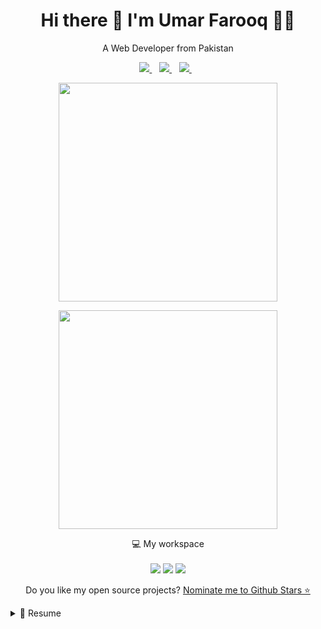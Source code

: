 

<h1 align='center'>
  Hi there 👋 I'm Umar Farooq 👨‍💻
</h1>

<p align='center'>
  A Web Developer from Pakistan
</p>



<p align='center'>
  
  <a href="https://www.linkedin.com/in/umarfarooq478/">
    <img src="https://img.shields.io/badge/linkedin-%230077B5.svg?&style=for-the-badge&logo=linkedin&logoColor=white" />
  </a>&nbsp;&nbsp;
  <a href="mailto: umar.farooq@code-huddle.com">
    <img src="https://img.shields.io/badge/Gmail-D14836?style=for-the-badge&logo=gmail&logoColor=white" />        
  </a>&nbsp;&nbsp;
  
  <a href="https://wa.me/923000142478">
    <img src="https://img.shields.io/badge/WhatsApp-25D366?style=for-the-badge&logo=whatsapp&logoColor=white"/>
  </a>&nbsp;&nbsp;
  
</p>


<p align='center'>
  <a href="#"><img src="https://readme-stats-git-main-umarfarooq-code-huddle.vercel.app/api?username=umarfarooq-code-huddle&show=reviews,prs_merged,prs_merged_percentage&theme=vue-dark&show_icons=true&hide_border=true&count_private=true" width="350"></a>
</p>


<p align='center'>
  <a href="#"><img src="https://readme-stats-git-main-umarfarooq-code-huddle.vercel.app/api/top-langs/?username=umarfarooq-code-huddle&layout=compact" width="350"></a>
</p>


<p align='center'>
  💻 My workspace<br/><br/>
  <img src="https://img.shields.io/badge/windows-%230078D6.svg?&style=for-the-badge&logo=windows&logoColor=white" />
  <img src="https://img.shields.io/badge/intel-core%20i5%208th-%230071C5.svg?&style=for-the-badge&logo=intel&logoColor=white" />
  <img src="https://img.shields.io/badge/RAM-8GB-%230071C5.svg?&style=for-the-badge&logoColor=white" />
  
</p>

<p align='center'>
  Do you like my open source projects? <a href='https://stars.github.com/nominate/'>Nominate me to Github Stars ⭐</a>
</p>

<!-- <details align='center'>
  <summary>:zap: My workspace specs</summary>
</details>-->


<details>
  <summary>📃 Resume</summary>


## Education
  
  
  
  
<img align="right" src="https://img.shields.io/badge/Python-3498DB?logo=Python&logoColor=white" />
<img align="right" src="https://img.shields.io/badge/React-CC2927?logo=react&logoColor=white" />
<img align="right" src="https://img.shields.io/badge/Android-E95420?logo=android&logoColor=white" />
<img align="right" src="https://img.shields.io/badge/Windows-239120?logo=windows&logoColor=white" />
<img align="right" src="https://img.shields.io/badge/Linux-0078D6?logo=linux&logoColor=white" />
<img align="right" src="https://img.shields.io/badge/SQL%20Server-CC2927?logo=microsoft-sql-server&logoColor=white" />
<img align="right" src="https://img.shields.io/badge/C Sharp-239120?logo=c-sharp&logoColor=white" />
  
  
- 📖 **Bachelors in Computer Science**\
📆 2019 - 2023\
📍 **National University of Computer and Emerging Sciences** - Islamabad

## Experience

<img align="right" src="https://img.shields.io/badge/Python-3498DB?logo=Python&logoColor=white" />
<img align="right" src="https://img.shields.io/badge/React-239120?logo=react&logoColor=white" />
<img align="right" src="https://img.shields.io/badge/Graph QL-CC2927?logo=graphQL&logoColor=white" />
  
- 👨‍💻 **Junior Software Engineer**\
📆 July 2023 - moment\
📍 **Code-Huddle** - Islamabad
  
  
<img align="right" src="https://img.shields.io/badge/Python-3498DB?logo=Python&logoColor=white" />
<img align="right" src="https://img.shields.io/badge/React-239120?logo=react&logoColor=white" />
  

<img align="right" src="https://img.shields.io/badge/Python-3498DB?logo=Python&logoColor=white" />
<img align="right" src="https://img.shields.io/badge/React-239120?logo=react&logoColor=white" />
<img align="right" src="https://img.shields.io/badge/Graph QL-CC2927?logo=graphQL&logoColor=white" />
  
- 👨‍💻 **Research Intern**\
📆 2022 - 2023\
📍 **IKNEX Lab, FAST - NUCES** - Islamabad
  
  
<img align="right" src="https://img.shields.io/badge/Python-3498DB?logo=Python&logoColor=white" />
<img align="right" src="https://img.shields.io/badge/React-239120?logo=react&logoColor=white" />
  
- 👨‍💻 **AI Research Intern**\
📆 2022\
📍 **CureMD** - Lahore
  


## Skills

<img align="right" src="https://img.shields.io/badge/(My)SQL-4479A1?logo=mysql&logoColor=white" />
<img align="right" src="https://img.shields.io/badge/BASH-4EAA25?logo=gnu-bash&logoColor=white" />
<img align="right" src="https://img.shields.io/badge/PHP-777BB4?logo=php&logoColor=white" />
<img align="right" src="https://img.shields.io/badge/Go-00ADD8?logo=go&logoColor=white" />
<img align="right" src="https://img.shields.io/badge/Python-3776AB?logo=python&logoColor=white" />
<img align="right" src="https://img.shields.io/badge/C Sharp-239120?logo=c-sharp&logoColor=white" />
<img align="right" src="https://img.shields.io/badge/C++-00599C?logo=c%2B%2B&logoColor=white" />
<img align="right" src="https://img.shields.io/badge/C-A8B9CC?logo=c&logoColor=white" />

- **Programming**

<img align="right" src="https://img.shields.io/badge/Debian-A81D33?logo=debian&logoColor=white" />
<img align="right" src="https://img.shields.io/badge/Ubuntu-E95420?logo=ubuntu&logoColor=white" />
<img align="right" src="https://img.shields.io/badge/Windows-0078D6?logo=windows&logoColor=white" />


- **Operating Systems**

<img align="right" src="https://img.shields.io/badge/English-B2-blue" />
<img align="right" src="https://img.shields.io/badge/Urdu-mother tongue-green" />

- **Languages**

</details>

  

<!--
**alexandresanlim/alexandresanlim** is a ✨ _special_ ✨ repository because its `README.md` (this file) appears on your GitHub profile.

Here are some ideas to get you started:

- 🔭 I’m currently working on ...
- 🌱 I’m currently learning ...
- 👯 I’m looking to collaborate on ...
- 🤔 I’m looking for help with ...
- 💬 Ask me about ...
- 📫 How to reach me: ...
- 😄 Pronouns: ...
- ⚡ Fun fact: ...
-->
